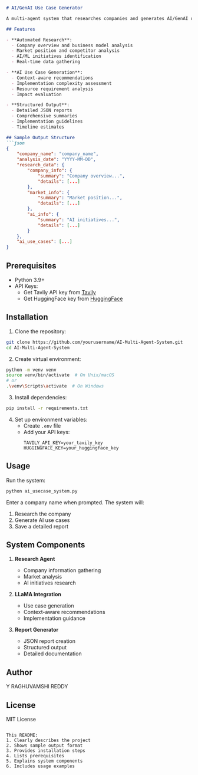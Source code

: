 ```markdown
# AI/GenAI Use Case Generator

A multi-agent system that researches companies and generates AI/GenAI use cases using LLaMA model and Tavily API. The system performs comprehensive company research, analyzes market positions, and generates practical AI implementation recommendations.

## Features

- **Automated Research**: 
  - Company overview and business model analysis
  - Market position and competitor analysis
  - AI/ML initiatives identification
  - Real-time data gathering

- **AI Use Case Generation**:
  - Context-aware recommendations
  - Implementation complexity assessment
  - Resource requirement analysis
  - Impact evaluation

- **Structured Output**:
  - Detailed JSON reports
  - Comprehensive summaries
  - Implementation guidelines
  - Timeline estimates

## Sample Output Structure
```json
{
    "company_name": "company_name",
    "analysis_date": "YYYY-MM-DD",
    "research_data": {
        "company_info": {
            "summary": "Company overview...",
            "details": [...]
        },
        "market_info": {
            "summary": "Market position...",
            "details": [...]
        },
        "ai_info": {
            "summary": "AI initiatives...",
            "details": [...]
        }
    },
    "ai_use_cases": [...]
}
```

## Prerequisites

- Python 3.9+
- API Keys:
  - Get Tavily API key from [Tavily](https://tavily.com)
  - Get HuggingFace key from [HuggingFace](https://huggingface.co)

## Installation

1. Clone the repository:
```bash
git clone https://github.com/yourusername/AI-Multi-Agent-System.git
cd AI-Multi-Agent-System
```

2. Create virtual environment:
```bash
python -m venv venv
source venv/bin/activate  # On Unix/macOS
# or
.\venv\Scripts\activate  # On Windows
```

3. Install dependencies:
```bash
pip install -r requirements.txt
```

4. Set up environment variables:
   - Create `.env` file
   - Add your API keys:
     ```
     TAVILY_API_KEY=your_tavily_key
     HUGGINGFACE_KEY=your_huggingface_key
     ```

## Usage

Run the system:
```bash
python ai_usecase_system.py
```

Enter a company name when prompted. The system will:
1. Research the company
2. Generate AI use cases
3. Save a detailed report

## System Components

1. **Research Agent**
   - Company information gathering
   - Market analysis
   - AI initiatives research

2. **LLaMA Integration**
   - Use case generation
   - Context-aware recommendations
   - Implementation guidance

3. **Report Generator**
   - JSON report creation
   - Structured output
   - Detailed documentation

## Author

Y RAGHUVAMSHI REDDY

## License

MIT License
```

This README:
1. Clearly describes the project
2. Shows sample output format
3. Provides installation steps
4. Lists prerequisites
5. Explains system components
6. Includes usage examples
